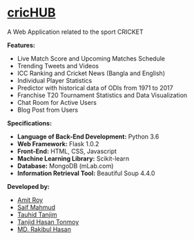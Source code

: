 # [cricHUB](http://cric-hub.herokuapp.com)
A Web Application related to the sport CRICKET

**Features:**
- Live Match Score and Upcoming Matches Schedule
- Trending Tweets and Videos
- ICC Ranking and Cricket News (Bangla and English)
- Individual Player Statistics
- Predictor with historical data of ODIs from 1971 to 2017
- Franchise T20 Tournament Statistics and Data Visualization
- Chat Room for Active Users
- Blog Post from Users

**Specifications:**
- **Language of Back-End Development:** Python 3.6
- **Web Framework:** Flask 1.0.2
- **Front-End:** HTML, CSS, Javascript
- **Machine Learning Library:** Scikit-learn
- **Database:** MongoDB (mLab.com)
- **Information Retrieval Tool:** Beautiful Soup 4.4.0

**Developed by:**
- [Amit Roy](https://amitroy7781.github.io)
- [Saif Mahmud](https://saif-mahmud.github.io)
- [Tauhid Tanjim](https://github.com/Tanjim13)
- [Tanjid Hasan Tonmoy](https://github.com/thTonmoy)
- [MD. Rakibul Hasan](https://github.com/rht20)
